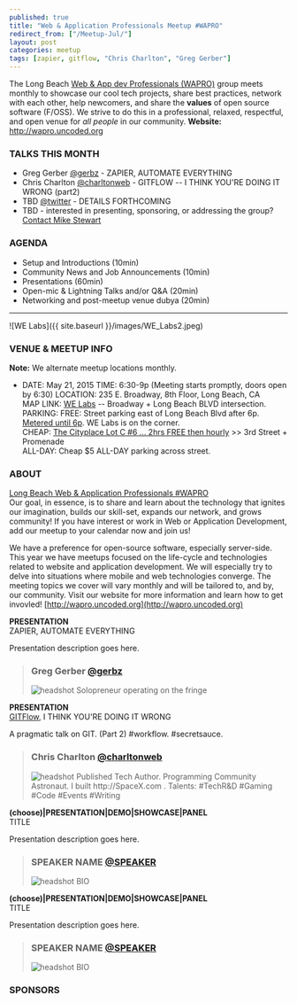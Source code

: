 ```yaml
---
published: true
title: "Web & Application Professionals Meetup #WAPRO"
redirect_from: ["/Meetup-Jul/"]
layout: post
categories: meetup
tags: [zapier, gitflow, "Chris Charlton", "Greg Gerber"]
---
```


The Long Beach [Web & App dev Professionals (WAPRO)](http://wapro.uncoded.org) group meets monthly to showcase our cool tech projects, share best practices, network with each other, help newcomers, and share the **values** of open source software (F/OSS).  We strive to do this in a professional, relaxed, respectful, and open venue for _all people_ in our community.  **Website:** http://wapro.uncoded.org


### TALKS THIS MONTH  
- Greg Gerber [@gerbz](https://twitter.com/gerbz) - ZAPIER, AUTOMATE EVERYTHING
- Chris Charlton [@charltonweb](https://twitter.com/charltonweb) - GITFLOW -- I THINK YOU'RE DOING IT WRONG (part2)  
- TBD [@twitter](https://twitter.com/uncodedlb) - DETAILS FORTHCOMING  
- TBD - interested in presenting, sponsoring, or addressing the group?  [Contact Mike Stewart](/about)  


### AGENDA  
- Setup and Introductions (10min)  
- Community News and Job Announcements (10min)  
- Presentations (60min)  
- Open-mic & Lightning Talks and/or Q&A (20min)  
- Networking and post-meetup venue dubya (20min)  


--------

![WE Labs]({{ site.baseurl }}/images/WE_Labs2.jpeg)


### VENUE & MEETUP INFO  
**Note:** We alternate meetup locations monthly.  
- DATE:  May 21, 2015
TIME: 6:30-9p  (Meeting starts promptly, doors open by 6:30)
LOCATION:  235 E. Broadway, 8th Floor, Long Beach, CA  
MAP LINK: [WE Labs](http://www.welabs.us/contact) -- Broadway + Long Beach BLVD intersection.  
PARKING:
FREE: Street parking east of Long Beach Blvd after 6p.  [Metered until 6p](http://www.downtownlongbeach.org/parking).  WE Labs is on the corner.  
CHEAP: [The Cityplace Lot C #6 ... 2hrs FREE then hourly](https://www.google.com/maps/d/viewer?mid=z-je1exzTCd4.koH8EDyrfmPg&msa=0&ie=UTF8&t=m&ll=33.76923,-118.189459&spn=0.01427,0.038581&z=15&source=embed) >> 3rd Street + Promenade  
ALL-DAY: Cheap $5 ALL-DAY parking across street.  



### ABOUT  
[Long Beach Web & Application Professionals #WAPRO](http://wapro.uncoded.org)  
Our goal, in essence, is to share and learn about the technology that ignites our imagination, builds our skill-set, expands our network, and grows community!  If you have interest or work in Web or Application Development, add our meetup to your calendar now and join us!

We have a preference for open-source software, especially server-side.  This year we have meetups focused on the life-cycle and technologies related to website and application development.  We will especially try to delve into situations where mobile and web technologies converge.  The meeting topics we cover will vary monthly and will be tailored to, and by, our community.  Visit our website for more information and learn how to get invovled!  [http://wapro.uncoded.org](http://wapro.uncoded.org)

**PRESENTATION**  
ZAPIER, AUTOMATE EVERYTHING

Presentation description goes here.  

> ### Greg Gerber [@gerbz](https://twitter.com/gerbz)
> <img src="{{ site.baseurl }}/images/people/gerbz.png" alt="headshot" class="headshot">  
> Solopreneur operating on the fringe

**PRESENTATION**  
[GITFlow](), I THINK YOU'RE DOING IT WRONG  

A pragmatic talk on GIT. (Part 2) #workflow.  #secretsauce.  

> ### Chris Charlton [@charltonweb](https://twitter.com/charltonweb)
> <img src="{{ site.baseurl }}/images/people/charlton_avatar.png" alt="headshot" class="headshot">  
> Published Tech Author. Programming Community Astronaut. I built http://SpaceX.com . Talents: #TechR&D #Gaming #Code #Events #Writing  


**(choose)|PRESENTATION|DEMO|SHOWCASE|PANEL**  
TITLE  

Presentation description goes here.  

> ### SPEAKER NAME [@SPEAKER](TWITTER)  
> <img src="{{ site.baseurl }}/images/people/FOO.JPG" alt="headshot" class="headshot">
> BIO  

**(choose)|PRESENTATION|DEMO|SHOWCASE|PANEL**  
TITLE  

Presentation description goes here.  

> ### SPEAKER NAME [@SPEAKER](TWITTER)  
> <img src="{{ site.baseurl }}/images/people/FOO.JPG" alt="headshot" class="headshot">
> BIO  




### SPONSORS  
